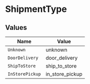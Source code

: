 # ShipmentType


## Values

| Name            | Value           |
| --------------- | --------------- |
| `Unknown`       | unknown         |
| `DoorDelivery`  | door_delivery   |
| `ShipToStore`   | ship_to_store   |
| `InStorePickup` | in_store_pickup |